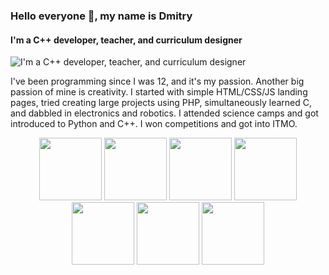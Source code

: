 ### Hello everyone 👋, my name is Dmitry
#### I'm a C++ developer, teacher, and curriculum designer
![I'm a C++ developer, teacher, and curriculum designer](https://user-images.githubusercontent.com/74038190/225813708-98b745f2-7d22-48cf-9150-083f1b00d6c9.gif)

I've been programming since I was 12, and it's my passion. Another big passion of mine is creativity. I started with simple HTML/CSS/JS landing pages, tried creating large projects using PHP, simultaneously learned C, and dabbled in electronics and robotics. I attended science camps and got introduced to Python and C++. I won competitions and got into ITMO.

<div align="center">
<img src="https://user-images.githubusercontent.com/74038190/212257472-08e52665-c503-4bd9-aa20-f5a4dae769b5.gif" width="100">
<img src="https://user-images.githubusercontent.com/74038190/212257468-1e9a91f1-b626-4baa-b15d-5c385dfa7ed2.gif" width="100">
<img src="https://user-images.githubusercontent.com/74038190/212257465-7ce8d493-cac5-494e-982a-5a9deb852c4b.gif" width="100">
<img src="https://user-images.githubusercontent.com/74038190/212257460-738ff738-247f-4445-a718-cdd0ca76e2db.gif" width="100">
<img src="https://user-images.githubusercontent.com/74038190/212257467-871d32b7-e401-42e8-a166-fcfd7baa4c6b.gif" width="100">
<img src="https://user-images.githubusercontent.com/74038190/212281756-450d3ffa-9335-4b98-a965-db8a18fee927.gif" width="100">

<img src="https://user-images.githubusercontent.com/74038190/212281775-b468df30-4edc-4bf8-a4ee-f52e1aaddc86.gif" width="100">
</div>

